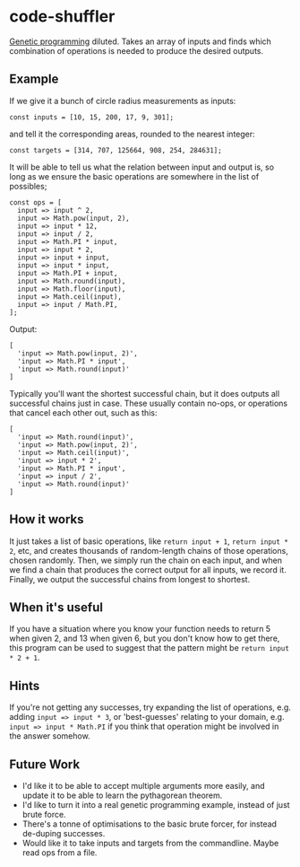 # code-shuffler
[Genetic programming](https://en.wikipedia.org/wiki/Genetic_programming) diluted. Takes an array of inputs and finds which combination of operations is needed to produce the desired outputs.

## Example

If we give it a bunch of circle radius measurements as inputs:

`const inputs = [10, 15, 200, 17, 9, 301];`

and tell it the corresponding areas, rounded to the nearest integer:

`const targets = [314, 707, 125664, 908, 254, 284631];`

It will be able to tell us what the relation between input and output is, so long as we ensure the basic operations are somewhere in the list of possibles;

```
const ops = [
  input => input ^ 2,
  input => Math.pow(input, 2),
  input => input * 12,
  input => input / 2,
  input => Math.PI * input,
  input => input * 2,
  input => input + input,
  input => input * input,
  input => Math.PI + input,
  input => Math.round(input),
  input => Math.floor(input),
  input => Math.ceil(input),
  input => input / Math.PI,
];
```

Output:

```
[
  'input => Math.pow(input, 2)',
  'input => Math.PI * input',
  'input => Math.round(input)'
]
```

Typically you'll want the shortest successful chain, but it does outputs all successful chains just in case. These usually contain no-ops, or operations that cancel each other out, such as this:

```
[
  'input => Math.round(input)',
  'input => Math.pow(input, 2)',
  'input => Math.ceil(input)',
  'input => input * 2',
  'input => Math.PI * input',
  'input => input / 2',
  'input => Math.round(input)'
]
```

## How it works

It just takes a list of basic operations, like `return input + 1`, `return input * 2`, etc, and creates thousands of random-length chains of those operations, chosen randomly.
Then, we simply run the chain on each input, and when we find a chain that produces the correct output for all inputs, we record it.
Finally, we output the successful chains from longest to shortest.

## When it's useful

If you have a situation where you know your function needs to return 5 when given 2, and 13 when given 6, but you don't know how to get there, this program can be used to suggest that the pattern might be `return input * 2 + 1`.

## Hints

If you're not getting any successes, try expanding the list of operations, e.g. adding `input => input * 3`, or 'best-guesses' relating to your domain, e.g. `input => input * Math.PI` if you think that operation might be involved in the answer somehow.

## Future Work

* I'd like it to be able to accept multiple arguments more easily, and update it to be able to learn the pythagorean theorem.
* I'd like to turn it into a real genetic programming example, instead of just brute force.
* There's a tonne of optimisations to the basic brute forcer, for instead de-duping successes.
* Would like it to take inputs and targets from the commandline. Maybe read ops from a file.